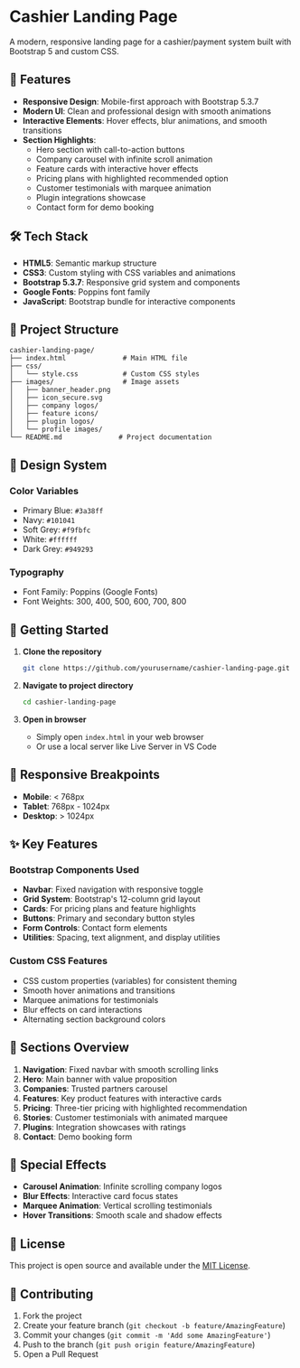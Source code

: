 # Cashier Landing Page

A modern, responsive landing page for a cashier/payment system built with Bootstrap 5 and custom CSS.

## 🚀 Features

- **Responsive Design**: Mobile-first approach with Bootstrap 5.3.7
- **Modern UI**: Clean and professional design with smooth animations
- **Interactive Elements**: Hover effects, blur animations, and smooth transitions
- **Section Highlights**:
  - Hero section with call-to-action buttons
  - Company carousel with infinite scroll animation
  - Feature cards with interactive hover effects
  - Pricing plans with highlighted recommended option
  - Customer testimonials with marquee animation
  - Plugin integrations showcase
  - Contact form for demo booking

## 🛠️ Tech Stack

- **HTML5**: Semantic markup structure
- **CSS3**: Custom styling with CSS variables and animations
- **Bootstrap 5.3.7**: Responsive grid system and components
- **Google Fonts**: Poppins font family
- **JavaScript**: Bootstrap bundle for interactive components

## 📁 Project Structure

```
cashier-landing-page/
├── index.html              # Main HTML file
├── css/
│   └── style.css           # Custom CSS styles
├── images/                 # Image assets
│   ├── banner_header.png
│   ├── icon_secure.svg
│   ├── company logos/
│   ├── feature icons/
│   ├── plugin logos/
│   └── profile images/
└── README.md              # Project documentation
```

## 🎨 Design System

### Color Variables
- Primary Blue: `#3a38ff`
- Navy: `#101041`
- Soft Grey: `#f9fbfc`
- White: `#ffffff`
- Dark Grey: `#949293`

### Typography
- Font Family: Poppins (Google Fonts)
- Font Weights: 300, 400, 500, 600, 700, 800

## 🚀 Getting Started

1. **Clone the repository**
   ```bash
   git clone https://github.com/yourusername/cashier-landing-page.git
   ```

2. **Navigate to project directory**
   ```bash
   cd cashier-landing-page
   ```

3. **Open in browser**
   - Simply open `index.html` in your web browser
   - Or use a local server like Live Server in VS Code

## 📱 Responsive Breakpoints

- **Mobile**: < 768px
- **Tablet**: 768px - 1024px
- **Desktop**: > 1024px

## ✨ Key Features

### Bootstrap Components Used
- **Navbar**: Fixed navigation with responsive toggle
- **Grid System**: Bootstrap's 12-column grid layout
- **Cards**: For pricing plans and feature highlights
- **Buttons**: Primary and secondary button styles
- **Form Controls**: Contact form elements
- **Utilities**: Spacing, text alignment, and display utilities

### Custom CSS Features
- CSS custom properties (variables) for consistent theming
- Smooth hover animations and transitions
- Marquee animations for testimonials
- Blur effects on card interactions
- Alternating section background colors

## 🎯 Sections Overview

1. **Navigation**: Fixed navbar with smooth scrolling links
2. **Hero**: Main banner with value proposition
3. **Companies**: Trusted partners carousel
4. **Features**: Key product features with interactive cards
5. **Pricing**: Three-tier pricing with highlighted recommendation
6. **Stories**: Customer testimonials with animated marquee
7. **Plugins**: Integration showcases with ratings
8. **Contact**: Demo booking form

## 🌟 Special Effects

- **Carousel Animation**: Infinite scrolling company logos
- **Blur Effects**: Interactive card focus states
- **Marquee Animation**: Vertical scrolling testimonials
- **Hover Transitions**: Smooth scale and shadow effects

## 📄 License

This project is open source and available under the [MIT License](LICENSE).

## 🤝 Contributing

1. Fork the project
2. Create your feature branch (`git checkout -b feature/AmazingFeature`)
3. Commit your changes (`git commit -m 'Add some AmazingFeature'`)
4. Push to the branch (`git push origin feature/AmazingFeature`)
5. Open a Pull Request
